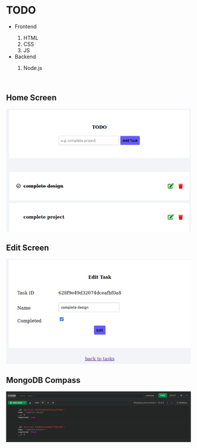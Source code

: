# TODO
<ul>
<li>Frontend</li>
<ol>
<li>
HTML
</li>
<li>
CSS
</li>
<li>
JS
</li>

</ol>
<li>Backend</li>
<ol>
<li>
Node.js
</li>
</ol></ul>
<br>
<h2>Home Screen</h2>
<img src="homescreen.png" alt="homescreen">
<h2>Edit Screen</h2>
<img src="edit-screen.png" alt="editscreen">

<h2>MongoDB Compass</h2>
<img src="mongo.png" alt="mongo">


